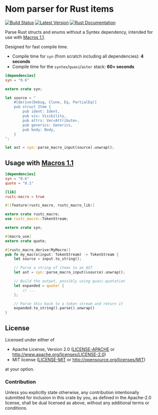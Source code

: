 Nom parser for Rust items
=========================

[![Build Status](https://api.travis-ci.org/dtolnay/syn.svg?branch=master)](https://travis-ci.org/dtolnay/syn)
[![Latest Version](https://img.shields.io/crates/v/syn.svg)](https://crates.io/crates/syn)
[![Rust Documentation](https://img.shields.io/badge/api-rustdoc-blue.svg)](https://dtolnay.github.io/syn/syn/)

Parse Rust structs and enums without a Syntex dependency, intended for use with
[Macros 1.1](https://github.com/rust-lang/rfcs/blob/master/text/1681-macros-1.1.md).

Designed for fast compile time.

- Compile time for `syn` (from scratch including all dependencies): **4 seconds**
- Compile time for the `syntex`/`quasi`/`aster` stack: **60+ seconds**

```toml
[dependencies]
syn = "0.6"
```

```rust
extern crate syn;

let source = "
    #[derive(Debug, Clone, Eq, PartialEq)]
    pub struct Item {
        pub ident: Ident,
        pub vis: Visibility,
        pub attrs: Vec<Attribute>,
        pub generics: Generics,
        pub body: Body,
    }
";

let ast = syn::parse_macro_input(source).unwrap();
```

## Usage with [Macros 1.1](https://github.com/rust-lang/rfcs/blob/master/text/1681-macros-1.1.md)

```toml
[dependencies]
syn = "0.6"
quote = "0.1"

[lib]
rustc-macro = true
```

```rust
#![feature(rustc_macro, rustc_macro_lib)]

extern crate rustc_macro;
use rustc_macro::TokenStream;

extern crate syn;

#[macro_use]
extern crate quote;

#[rustc_macro_derive(MyMacro)]
pub fn my_macro(input: TokenStream) -> TokenStream {
    let source = input.to_string();

    // Parse a string of items to an AST
    let ast = syn::parse_macro_input(&source).unwrap();

    // Build the output, possibly using quasi-quotation
    let expanded = quote! {
        // ...
    };

    // Parse this back to a token stream and return it
    expanded.to_string().parse().unwrap()
}
```

## License

Licensed under either of

 * Apache License, Version 2.0 ([LICENSE-APACHE](LICENSE-APACHE) or http://www.apache.org/licenses/LICENSE-2.0)
 * MIT license ([LICENSE-MIT](LICENSE-MIT) or http://opensource.org/licenses/MIT)

at your option.

### Contribution

Unless you explicitly state otherwise, any contribution intentionally submitted
for inclusion in this crate by you, as defined in the Apache-2.0 license, shall
be dual licensed as above, without any additional terms or conditions.
